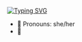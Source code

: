 <a href="https://git.io/typing-svg"><img src="https://readme-typing-svg.demolab.com?font=Nunito&duration=4500&pause=1000&color=F72C9E&background=FF000000&center=true&vCenter=true&width=435&lines=Hello!+Welcome+to+my+Github+profile;My+name+is+Laura" alt="Typing SVG" /></a>

- 🌱 Pronouns: she/her
- 📕

